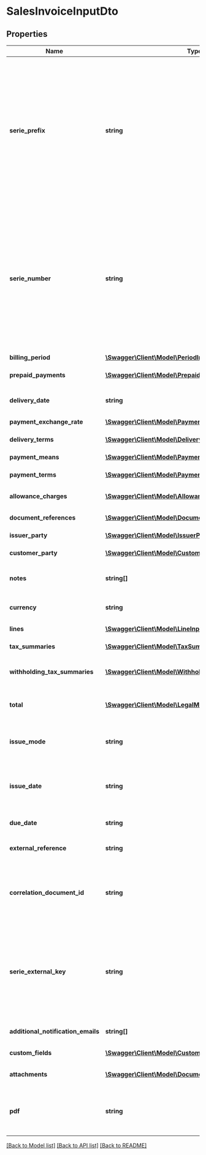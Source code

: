 # SalesInvoiceInputDto

## Properties
Name | Type | Description | Notes
------------ | ------------- | ------------- | -------------
**serie_prefix** | **string** | If the serie selected by SerieExternalKey is Autoincrement, this field must be empty.  The document number will be assigned by the system.  Id the serie selected by SerieExternalKey is not Autoincrement, the prefix must be present.  Serie validations will be applied. | [optional] 
**serie_number** | **string** | If the serie selected by SerieExternalKey is Autoincrement, this field must be empty.  The document number will be assigned by the system.  Id the serie selected by SerieExternalKey is not Autoincrement, the SerieNumber must be present.  Serie validations will be applied. | [optional] 
**billing_period** | [**\Swagger\Client\Model\PeriodInputDto**](PeriodInputDto.md) | Billing Period | [optional] 
**prepaid_payments** | [**\Swagger\Client\Model\PrepaidPaymentInputDto[]**](PrepaidPaymentInputDto.md) | Information on the prepaid amount and date | [optional] 
**delivery_date** | **string** | Bill Delivery Date. Format {yyyy-mm-dd} | 
**payment_exchange_rate** | [**\Swagger\Client\Model\PaymentExchangeRateInputDto**](PaymentExchangeRateInputDto.md) | Payment Exchange Rate | [optional] 
**delivery_terms** | [**\Swagger\Client\Model\DeliveryTermInputDto**](DeliveryTermInputDto.md) | Document delivery terms | [optional] 
**payment_means** | [**\Swagger\Client\Model\PaymentMeanInputDto[]**](PaymentMeanInputDto.md) | Document payment means | [optional] 
**payment_terms** | [**\Swagger\Client\Model\PaymentTermInputDto[]**](PaymentTermInputDto.md) | Document payment terms | [optional] 
**allowance_charges** | [**\Swagger\Client\Model\AllowanceChargeInputDto[]**](AllowanceChargeInputDto.md) | Document allowances and charges | [optional] 
**document_references** | [**\Swagger\Client\Model\DocumentReferenceInputDto[]**](DocumentReferenceInputDto.md) | Document references | [optional] 
**issuer_party** | [**\Swagger\Client\Model\IssuerPartyInputDto**](IssuerPartyInputDto.md) | Data required of issuer to bill | 
**customer_party** | [**\Swagger\Client\Model\CustomerPartyInputDto**](CustomerPartyInputDto.md) | Data required of customer to bill | 
**notes** | **string[]** | Additional information: Free text on the document | [optional] 
**currency** | **string** | Currency code. Colombia is &#39;COP&#39; | 
**lines** | [**\Swagger\Client\Model\LineInputDto[]**](LineInputDto.md) | Sales Invoice lines | 
**tax_summaries** | [**\Swagger\Client\Model\TaxSummaryInputDto[]**](TaxSummaryInputDto.md) | Information used to report taxes | 
**withholding_tax_summaries** | [**\Swagger\Client\Model\WithholdingTaxSummaryInputDto[]**](WithholdingTaxSummaryInputDto.md) | Information used to report withholding taxes | [optional] 
**total** | [**\Swagger\Client\Model\LegalMonetaryTotalInputDto**](LegalMonetaryTotalInputDto.md) | Relating to the total amounts applicable to the bill | 
**issue_mode** | **string** | Issue Mode. The value must be one of this [&#39;Electronic&#39;, &#39;ByComputer&#39;] | 
**issue_date** | **string** | Date issue of the invoice for tax purposes. Format {yyyy-MM-ddTHH:mm:ss} | 
**due_date** | **string** | Bill Due Date. Format {yyyy-mm-dd} | 
**external_reference** | **string** | External Reference; MaxLength: 50 | [optional] 
**correlation_document_id** | **string** | Unique identifier for the document. This Id is used to prevent document duplication.; MaxLength: 50 | 
**serie_external_key** | **string** | Unique identifier for the serie. This identifier is generated by the system when the serie is created  and must be sent back on document creation to select wich serie will be used | 
**additional_notification_emails** | **string[]** | List of adicional emails to be notified | [optional] 
**custom_fields** | [**\Swagger\Client\Model\CustomFieldInputDto[]**](CustomFieldInputDto.md) | Document Custom Fields | [optional] 
**attachments** | [**\Swagger\Client\Model\DocumentAttachmentInputDto[]**](DocumentAttachmentInputDto.md) | Document downloadable attachments | [optional] 
**pdf** | **string** | Graphical representation of the document in pdf format; MaxLength: 5000000 | [optional] 

[[Back to Model list]](../README.md#documentation-for-models) [[Back to API list]](../README.md#documentation-for-api-endpoints) [[Back to README]](../README.md)


